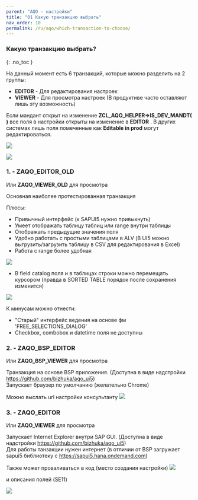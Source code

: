 ```yaml
---
parent: "AQO - настройки"
title: "01 Какую транзакцию выбрать"
nav_order: 10
permalink: /ru/aqo/which-transaction-to-choose/
---
```


### Какую транзакцию выбрать?
{: .no_toc }

На данный момент есть 6 транзакций, которые можно разделить на 2 группы:
* **EDITOR** - Для редактирования настроек 
* **VIEWER** -  Для просмотра настроек (В продуктиве часто оставляют лишь эту возможность)

Если мандант открыт на изменение **ZCL_AQO_HELPER=\>IS_DEV_MANDT( )** все поля в настройки открыты на изменение в **EDITOR** .
В других системах лишь поля помеченные как **Editable in prod** могут редактироваться.

![](https://raw.githubusercontent.com/wiki/bizhuka/aqo/src/01_edit_in_prod_01.png)

![](https://raw.githubusercontent.com/wiki/bizhuka/aqo/src/01_edit_in_prod_02.png)

### 1. - ZAQO_EDITOR_OLD
Или **ZAQO_VIEWER_OLD** для просмотра

Основная наиболее протестированная транзакция

Плюсы:
* Привычный интерфейс (к SAPUI5 нужно привыкнуть)
* Умеет отображать таблицу таблиц или range внутри таблицы
* Отображать предыдущие значения поля
* Удобно работать с простыми таблицами в ALV (В UI5 можно выгрузить/загрузить таблицу в CSV для редактирования в  Excel)
* Работа с range более удобная

![](https://raw.githubusercontent.com/wiki/bizhuka/aqo/src/01_edit_range.png)

* В field catalog поля и в таблицах строки можно перемещать курсором (правда в SORTED TABLE порядок после сохранения изменится)

![](https://raw.githubusercontent.com/wiki/bizhuka/aqo/src/01_drag.png)

К минусам можно отнести:
* "Старый" интерфейс ведения на основе фм 'FREE_SELECTIONS_DIALOG'
* Checkbox, combobox и datetime поля не доступны

### 2. - ZAQO_BSP_EDITOR
Или **ZAQO_BSP_VIEWER** для просмотра

Транзакция на основе BSP приложения. (Доступна в виде надстройки https://github.com/bizhuka/aqo_ui5)\
Запускает браузер по умолчанию (желательно Chrome)

Можно выслать url настройки консультанту 
![](https://raw.githubusercontent.com/wiki/bizhuka/aqo/src/01_url_01.png)

### 3. - ZAQO_EDITOR
Или **ZAQO_VIEWER** для просмотра

Запускает Internet Explorer внутри SAP GUI. (Доступна в виде надстройки https://github.com/bizhuka/aqo_ui5)\
Для работы танзакции нужен интернет (в отличии от BSP загружает sapui5 библиотеку с https://sapui5.hana.ondemand.com)

Также может проваливаться в код (место создания настройки)
![](https://raw.githubusercontent.com/wiki/bizhuka/aqo/src/01_drilldown_02.png)

и описания полей (SE11)

![](https://raw.githubusercontent.com/wiki/bizhuka/aqo/src/01_drilldown_01.png)

